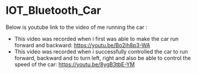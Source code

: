 # IOT_Bluetooth_Car
Below is youtube link to the video of me running the car :
- This video was recorded when i first was able to make the car run forward and backward:
      https://youtu.be/Bo2ih8p3-WA
- This video was recorded when i successfully controlled the car to run forward, backward and 
  to turn left, right and also be able to control the speed of the car:
      https://youtu.be/8ygB3tbE-YM
